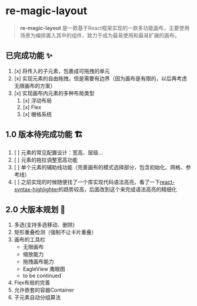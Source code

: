 # re-magic-layout
> **re-magic-layout** 是一款基于React框架实现的一款多功能画布，主要使用场景为编排置入其中的组件，致力于成为最易使用和最易扩展的画布。

## 已完成功能 ✨
1. [x] 将传入的子元素，包裹成可拖拽的单元
2. [x] 实现元素的自由拖拽，但是需要有边界（因为画布是有限的，以后再考虑无限画布的方案）
3. [x] 实现画布内元素的多种布局类型
   1. [x] 浮动布局
   2. [x] Flex
   3. [x] 栅格系统

## 1.0 版本待完成功能 🏗️

1. [ ] 元素的常见配置设计：宽高、层级...
2. [ ] 元素的拖拉调整宽高功能
3. [ ] 单个元素的辅助线功能（完善画布的模式选择部分，包含初始化、网格、参考线）
4. [ ] 之前实现的时候随便找了一个库实现代码语法高亮，看了一下[react-syntax-highlighter](https://www.npmjs.com/package/react-syntax-highlighter)的趋势较高，后面改到这个来完成语法高亮的精细化

## 2.0 大版本规划 🚀

1. 多选(支持多选移动、删除)
2. 矩形重叠检测（强制不让卡片重叠）
3. 画布的工具栏
   - 无限画布
   - 缩放能力
   - 拖拽画布能力
   - EagleView 鹰眼图
   - to be continued
4. Flex布局的完善
5. 允许嵌套的容器Container
6. 子元素自动分组算法
